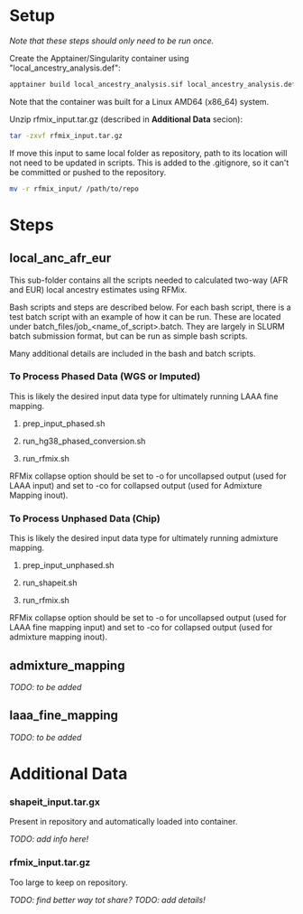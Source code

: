 # **Setup**

*Note that these steps should only need to be run once.*

Create the Apptainer/Singularity container using "local_ancestry_analysis.def":

``` bash
apptainer build local_ancestry_analysis.sif local_ancestry_analysis.def

```

Note that the container was built for a Linux AMD64 (x86_64) system.

Unzip rfmix_input.tar.gz (described in **Additional Data** secion):

```bash
tar -zxvf rfmix_input.tar.gz

```

If move this input to same local folder as repository, path to its location will
not need to be updated in scripts. This is added to the .gitignore, so it can't
be committed or pushed to the repository.

```bash
mv -r rfmix_input/ /path/to/repo

```

# **Steps**

## **local_anc_afr_eur**

This sub-folder contains all the scripts needed to calculated two-way (AFR and
EUR) local ancestry estimates using RFMix.

Bash scripts and steps are described below. For each bash script, there is a
test batch script with an example of how it can be run. These are located under
batch_files/job_<name_of_script>.batch. They are largely in SLURM batch
submission format, but can be run as simple bash scripts.

Many additional details are included in the bash and batch scripts.

### **To Process Phased Data (WGS or Imputed)**

This is likely the desired input data type for ultimately running LAAA fine
mapping.

1. prep_input_phased.sh

2. run_hg38_phased_conversion.sh

3. run_rfmix.sh

RFMix collapse option should be set to -o for uncollapsed output (used for LAAA
input) and set to -co for collapsed output (used for Admixture Mapping inout).

### **To Process Unphased Data (Chip)**

This is likely the desired input data type for ultimately running admixture
mapping.

1. prep_input_unphased.sh

2. run_shapeit.sh

3. run_rfmix.sh

RFMix collapse option should be set to -o for uncollapsed output (used for LAAA
fine mapping input) and set to -co for collapsed output (used for admixture
mapping inout).

## **admixture_mapping**

*TODO: to be added*


## **laaa_fine_mapping**

*TODO: to be added*


# **Additional Data**

### shapeit_input.tar.gx

Present in repository and automatically loaded into container.

*TODO: add info here!*

### rfmix_input.tar.gz

Too large to keep on repository.

*TODO: find better way tot share?*
*TODO: add details!*

